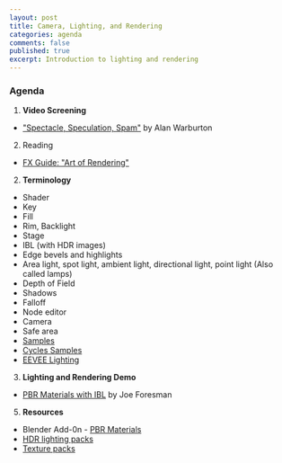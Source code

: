 ```yaml
---
layout: post
title: Camera, Lighting, and Rendering
categories: agenda
comments: false
published: true
excerpt: Introduction to lighting and rendering
---
```


### Agenda

1. **Video Screening**
  - ["Spectacle, Speculation, Spam"](https://vimeo.com/194963450) by Alan Warburton
2. Reading
  - [FX Guide: "Art of Rendering"](https://www.fxguide.com/featured/the-art-of-rendering/)
2. **Terminology**
  - Shader
  - Key
  - Fill
  - Rim, Backlight
  - Stage
  - IBL (with HDR images)
  - Edge bevels and highlights
  - Area light, spot light, ambient light, directional light, point light (Also called lamps)
  - Depth of Field
  - Shadows
  - Falloff
  - Node editor
  - Camera
  - Safe area
  - [Samples](https://docs.blender.org/manual/en/latest/render/cycles/render_settings/sampling.html)
  - [Cycles Samples](https://www.youtube.com/watch?v=MoOOlf-yeSg)
  - [EEVEE Lighting](https://www.youtube.com/watch?v=MFNurQ1AF2I)
3. **Lighting and Rendering Demo**
  - [PBR Materials with IBL](https://www.youtube.com/watch?v=FRNCp9GueUs) by Joe Foresman
5. **Resources**
  - Blender Add-0n - [PBR Materials](https://www.3d-wolf.com/products/materials.html)
  - [HDR lighting packs](https://drive.google.com/drive/folders/1L6gc6B0RFNEZX780XSKj6GXMGo8vEkpY)
  - [Texture packs](https://drive.google.com/drive/folders/1KNSg9RyWgwjGrfQLN6tP7jTXoGktmMTe)